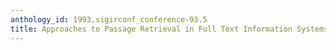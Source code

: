 ```yaml
---
anthology_id: 1993.sigirconf_conference-93.5
title: Approaches to Passage Retrieval in Full Text Information Systems
---
```


